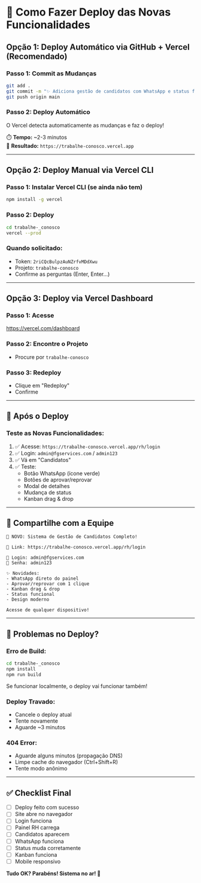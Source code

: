# 🚀 Como Fazer Deploy das Novas Funcionalidades

## **Opção 1: Deploy Automático via GitHub + Vercel** (Recomendado)

### **Passo 1: Commit as Mudanças**
```bash
git add .
git commit -m "✨ Adiciona gestão de candidatos com WhatsApp e status funcional"
git push origin main
```

### **Passo 2: Deploy Automático**
O Vercel detecta automaticamente as mudanças e faz o deploy!

⏱️ **Tempo:** ~2-3 minutos  
🔗 **Resultado:** `https://trabalhe-conosco.vercel.app`

---

## **Opção 2: Deploy Manual via Vercel CLI**

### **Passo 1: Instalar Vercel CLI** (se ainda não tem)
```bash
npm install -g vercel
```

### **Passo 2: Deploy**
```bash
cd trabalhe-_conosco
vercel --prod
```

### **Quando solicitado:**
- Token: `2riCQcBulpzAuNZrfvMDdXwu`
- Projeto: `trabalhe-conosco`
- Confirme as perguntas (Enter, Enter...)

---

## **Opção 3: Deploy via Vercel Dashboard**

### **Passo 1: Acesse**
https://vercel.com/dashboard

### **Passo 2: Encontre o Projeto**
- Procure por `trabalhe-conosco`

### **Passo 3: Redeploy**
- Clique em "Redeploy"
- Confirme

---

## 🎯 **Após o Deploy**

### **Teste as Novas Funcionalidades:**

1. ✅ Acesse: `https://trabalhe-conosco.vercel.app/rh/login`
2. ✅ Login: `admin@fgservices.com` / `admin123`
3. ✅ Vá em "Candidatos"
4. ✅ Teste:
   - Botão WhatsApp (ícone verde)
   - Botões de aprovar/reprovar
   - Modal de detalhes
   - Mudança de status
   - Kanban drag & drop

---

## 📱 **Compartilhe com a Equipe**

```
🎉 NOVO: Sistema de Gestão de Candidatos Completo!

🔗 Link: https://trabalhe-conosco.vercel.app/rh/login

👤 Login: admin@fgservices.com
🔐 Senha: admin123

✨ Novidades:
- WhatsApp direto do painel
- Aprovar/reprovar com 1 clique
- Kanban drag & drop
- Status funcional
- Design moderno

Acesse de qualquer dispositivo!
```

---

## 🔧 **Problemas no Deploy?**

### **Erro de Build:**
```bash
cd trabalhe-_conosco
npm install
npm run build
```

Se funcionar localmente, o deploy vai funcionar também!

### **Deploy Travado:**
- Cancele o deploy atual
- Tente novamente
- Aguarde ~3 minutos

### **404 Error:**
- Aguarde alguns minutos (propagação DNS)
- Limpe cache do navegador (Ctrl+Shift+R)
- Tente modo anônimo

---

## ✅ **Checklist Final**

- [ ] Deploy feito com sucesso
- [ ] Site abre no navegador
- [ ] Login funciona
- [ ] Painel RH carrega
- [ ] Candidatos aparecem
- [ ] WhatsApp funciona
- [ ] Status muda corretamente
- [ ] Kanban funciona
- [ ] Mobile responsivo

**Tudo OK? Parabéns! Sistema no ar! 🎉**

